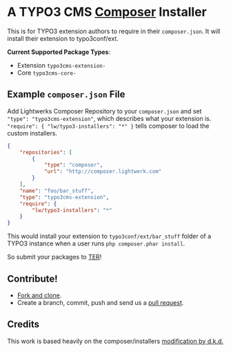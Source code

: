# A TYPO3 CMS [Composer](http://getcomposer.org) Installer

This is for TYPO3 extension authors to require in their `composer.json`. It will
install their extension to typo3conf/ext.

**Current Supported Package Types**:

* Extension		`typo3cms-extension-`
* Core    		`typo3cms-core-`

## Example `composer.json` File

Add Lightwerks Composer Repository to your `composer.json` and set `"type": "typo3cms-extension"`, which describes what your extension is. `"require": { "lw/typo3-installers": "*" }` tells composer to load the custom installers.

``` json
{
    "repositories": [
        {
            "type": "composer",
            "url": "http://composer.lightwerk.com"
        }
    ],
    "name": "foo/bar_stuff",
    "type": "typo3cms-extension",
    "require": {
        "lw/typo3-installers": "*"
    }
}
```

This would install your extension to `typo3conf/ext/bar_stuff` folder of a TYPO3 instance when a user runs `php composer.phar install`.

So submit your packages to [TER](http://typo3.org/extensions/repository/)!

## Contribute!

* [Fork and clone](https://help.github.com/articles/fork-a-repo).
* Create a branch, commit, push and send us a
  [pull request](https://help.github.com/articles/using-pull-requests).
  
## Credits

This work is based heavily on the composer/installers [modification by d.k.d.](https://github.com/dkd/installers)